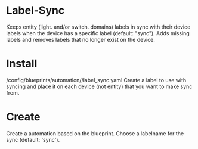 # Label-Sync

Keeps entity (light. and/or switch. domains) labels in sync with their device labels when the device has a specific label (default: "sync"). 
Adds missing labels and removes labels that no longer exist on the device.

# Install
/config/blueprints/automation/<your favorite directory>/label_sync.yaml
Create a label to use with syncing and place it on each device (not entity) that you want to make sync from.

# Create
Create a automation based on the blueprint. Choose a labelname for the sync (default: 'sync'). 

